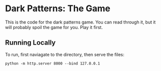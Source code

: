 # Dark Patterns: The Game

This is the code for the dark patterns game. You can read through it, but it will probably spoil the game for you. Play it first.

## Running Locally

To run, first naviagate to the directory, then serve the files:

```
python -m http.server 8000 --bind 127.0.0.1
```
